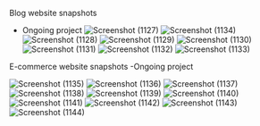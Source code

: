 Blog website snapshots
- Ongoing project
![Screenshot (1127)](https://user-images.githubusercontent.com/83790746/162563292-c8fdcfe5-a270-412b-9612-7459056feb5e.png)
![Screenshot (1134)](https://user-images.githubusercontent.com/83790746/162563297-550d5821-9796-41f3-88c4-250fd4c940b8.png)
![Screenshot (1128)](https://user-images.githubusercontent.com/83790746/162563298-4de1ca32-e201-481b-b4ff-721054fbe8f1.png)
![Screenshot (1129)](https://user-images.githubusercontent.com/83790746/162563299-7239edf5-b831-4f2b-ae43-2ed4c2ecbe5e.png)
![Screenshot (1130)](https://user-images.githubusercontent.com/83790746/162563300-02a10d81-01aa-4ccc-8445-b5269fcf4a2b.png)
![Screenshot (1131)](https://user-images.githubusercontent.com/83790746/162563301-a9e16ac7-e6ce-4469-b252-48d9ba7f02f7.png)
![Screenshot (1132)](https://user-images.githubusercontent.com/83790746/162563302-339b89cc-d8b3-47d2-bd81-01283225f676.png)
![Screenshot (1133)](https://user-images.githubusercontent.com/83790746/162563303-cd85a6a2-caea-40e6-a5a9-459e134694e2.png)


E-commerce website snapshots
-Ongoing project

![Screenshot (1135)](https://user-images.githubusercontent.com/83790746/162563473-7dd8152a-44b2-44a9-b047-fa76e004300b.png)
![Screenshot (1136)](https://user-images.githubusercontent.com/83790746/162563477-9f53c8ae-1818-4dd8-8a78-6005728445ac.png)
![Screenshot (1137)](https://user-images.githubusercontent.com/83790746/162563479-012e8733-d2f8-4697-842b-d291d9814330.png)
![Screenshot (1138)](https://user-images.githubusercontent.com/83790746/162563520-ff5fe83f-39ce-4770-a97c-4410d2479384.png)
![Screenshot (1139)](https://user-images.githubusercontent.com/83790746/162563521-3d020f01-84e3-4f01-baa7-78042e132611.png)
![Screenshot (1140)](https://user-images.githubusercontent.com/83790746/162563523-d31df798-d4f4-40a9-8a72-9cae2ef6b2d4.png)
![Screenshot (1141)](https://user-images.githubusercontent.com/83790746/162563524-4c265175-bdde-4a74-9d25-7385e5c60463.png)
![Screenshot (1142)](https://user-images.githubusercontent.com/83790746/162563574-a86c09e1-ab1c-41eb-b04a-3bcc77caca28.png)
![Screenshot (1143)](https://user-images.githubusercontent.com/83790746/162563577-6e47b102-bf6a-41bb-a856-a4cb2827a0d7.png)
![Screenshot (1144)](https://user-images.githubusercontent.com/83790746/162563579-e3cae84a-761d-41c4-9f54-03fb36968727.png)
